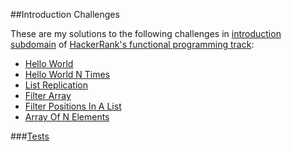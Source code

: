 ##Introduction Challenges

These are my solutions to the following challenges in [introduction subdomain](https://www.hackerrank.com/domains/fp/intro) of [HackerRank's functional programming track](https://www.hackerrank.com/domains/fp):

- [Hello World](https://github.com/JamesAnthonyLow/hacker-rank-fp-challenges-clojure/blob/master/introduction/src/introduction/fp-hello-world.md)
- [Hello World N Times](https://github.com/JamesAnthonyLow/hacker-rank-fp-challenges-clojure/blob/master/introduction/src/introduction/fp-hello-world-n-times.md)
- [List Replication](https://github.com/JamesAnthonyLow/hacker-rank-fp-challenges-clojure/blob/master/introduction/src/introduction/fp-list-replication.md)
- [Filter Array](https://github.com/JamesAnthonyLow/hacker-rank-fp-challenges-clojure/blob/master/introduction/src/introduction/fp-filter-array.md)
- [Filter Positions In A List](https://github.com/JamesAnthonyLow/hacker-rank-fp-challenges-clojure/blob/master/introduction/src/introduction/fp-filter-positions-in-a-list.md)
- [Array Of N Elements](https://github.com/JamesAnthonyLow/hacker-rank-fp-challenges-clojure/blob/master/introduction/src/introduction/fp-array-of-n-elements.md)

###[Tests](https://github.com/JamesAnthonyLow/hacker-rank-fp-challenges-clojure/blob/master/introduction/test/introduction/core_test.clj)


